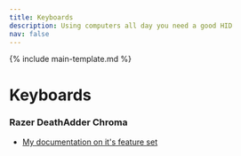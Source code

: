 ```yaml
---
title: Keyboards
description: Using computers all day you need a good HID
nav: false
---
```


{% include main-template.md %}

# Keyboards

### Razer DeathAdder Chroma

* [My documentation on it's feature set](https://github.com/2E0PGS/razer-deathadder-chroma-features)
